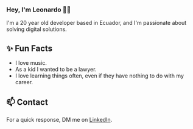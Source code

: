 ### Hey, I'm Leonardo 👋🏽  

I'm a 20 year old developer based in Ecuador, and I'm passionate about solving digital solutions. 
 
## ✨ Fun Facts 

- I love music.
- As a kid I wanted to be a lawyer.
- I love learning things often, even if they have nothing to do with my career.
 
## 📫 Contact

 For a quick response, DM me on [LinkedIn](https://www.linkedin.com/in/leonardo-v-24292b190/). 
